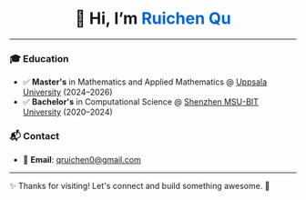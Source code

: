 <h1 align="center">👋 Hi, I’m <strong style="color: #0066cc;">Ruichen Qu</strong></h1>
 
---
### 🎓 Education  
- ✅ **Master's** in Mathematics and Applied Mathematics @ [Uppsala University](https://www.uu.se/) (2024–2026)  
- ✅ **Bachelor's** in Computational Science @ [Shenzhen MSU-BIT University](https://www.msubit.edu.cn/) (2020–2024) 

### 📬 Contact  
- 📧 **Email**: qruichen0@gmail.com

---
✨ Thanks for visiting! Let's connect and build something awesome. 🚀  
<!---
Ruichen0508/Ruichen0508 is a ✨ special ✨ repository because its `README.md` (this file) appears on your GitHub profile.
You can click the Preview link to take a look at your changes.
--->
